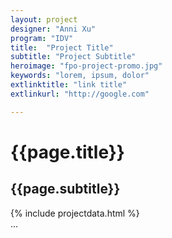 ```yaml
---
layout: project
designer: "Anni Xu"
program: "IDV"
title:  "Project Title"
subtitle: "Project Subtitle"
heroimage: "fpo-project-promo.jpg"
keywords: "lorem, ipsum, dolor"
extlinktitle: "link title"
extlinkurl: "http://google.com"

---
```


<!--begin flow-->
<div class="flow">
<!--begin flow containers-->
<div class="flow-full project-title">
	<h1 class="title">{{page.title}}</h1>
	<h2 class="subtitle">{{page.subtitle}}</h2>
</div>
<div class="flow-half project-meta">
	<!--project meta data-->
	{% include projectdata.html %}
</div>
<div class="flow-half project-description">
	<!--main description-->
	...
</div>
	<!--continue with project flow containers ...-->

<!--end flow containers-->
</div>
<!--end flow-->